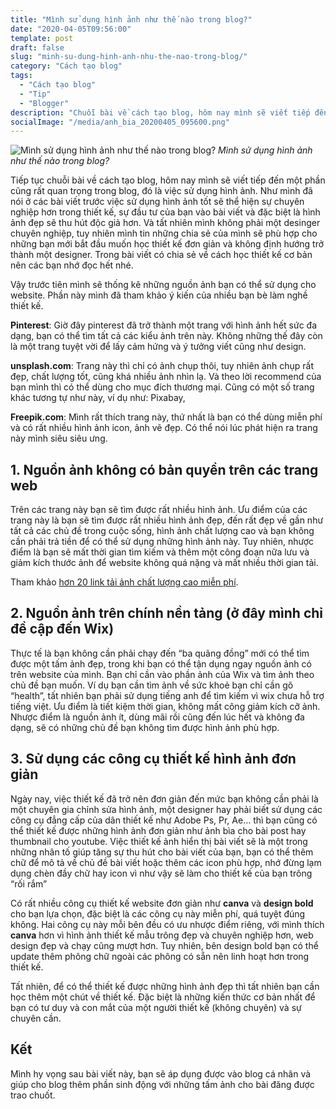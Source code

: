 ```yaml
---
title: "Mình sử dụng hình ảnh như thế nào trong blog?"
date: "2020-04-05T09:56:00"
template: post
draft: false
slug: "minh-su-dung-hinh-anh-nhu-the-nao-trong-blog/"
category: "Cách tạo blog"
tags:
  - "Cách tạo blog"
  - "Tip"
  - "Blogger"
description: "Chuỗi bài về cách tạo blog, hôm nay mình sẽ viết tiếp đến một phần cũng rất quan trọng trong blog, đó là việc sử dụng hình ảnh trong blog."
socialImage: "/media/anh_bia_20200405_095600.png"
---
```


![Mình sử dụng hình ảnh như thế nào trong blog?](/media/anh_bia_20200405_095600.jpg)
*Mình sử dụng hình ảnh như thế nào trong blog?*

Tiếp tục chuỗi bài về cách tạo blog, hôm nay mình sẽ viết tiếp đến một phần cũng rất quan trọng trong blog, đó là việc sử dụng hình ảnh. Như mình đã nói ở các bài viết trước việc sử dụng hình ảnh tốt sẽ thể hiện sự chuyên nghiệp hơn trong thiết kế, sự đầu tư của bạn vào bài viết và đặc biệt là hình ảnh đẹp sẽ thu hút độc giả hơn. Và tất nhiên mình không phải một desinger chuyên nghiệp, tuy nhiên mình tin những chia sẻ của mình sẽ phù hợp cho những bạn mới bắt đầu muốn học thiết kế đơn giản và không định hướng trở thành một designer. Trong bài viết có chia sẻ về cách học thiết kế cơ bản nên các bạn nhớ đọc hết nhé.

Vậy trước tiên mình sẽ thống kê những nguồn ảnh bạn có thể sử dụng cho website. Phần này mình đã tham khảo ý kiến của nhiều bạn bè làm nghề thiết kế.

**Pinterest**: Giờ đây pinterest đã trở thành một trang với hình ảnh hết sức đa dạng, bạn có thể tìm tất cả các kiểu ảnh trên này. Không những thế đây còn là một trang tuyệt vời để lấy cảm hứng và ý tưởng viết cũng như design.

**unsplash.com**: Trang này thì chỉ có ảnh chụp thôi, tuy nhiên ảnh chụp rất đẹp, chất lượng tốt, cũng khá nhiều ảnh nhìn lạ. Và theo lời recommend của bạn mình thì có thể dùng cho mục đích thương mại. Cũng có một số trang khác tương tự như này, ví dụ như: Pixabay, 

**Freepik.com**: Mình rất thích trang này, thứ nhất là bạn có thể dùng miễn phí và có rất nhiều hình ảnh icon, ảnh vẽ đẹp. Có thể nói lúc phát hiện ra trang này mình siêu siêu ưng.


## 1. Nguồn ảnh không có bản quyền trên các trang web

Trên các trang này bạn sẽ tìm được rất nhiều hình ảnh. Ưu điểm của các trang này là bạn sẽ tìm được rất nhiều hình ảnh đẹp, đến rất đẹp về gần như tất cả các chủ đề trong cuộc sống, hình ảnh chất lượng cao và bạn không cần phải trả tiền để có thể sử dụng những hình ảnh này. Tuy nhiên, nhược điểm là bạn sẽ mất thời gian tìm kiếm và thêm một công đoạn nữa lưu và giảm kích thước ảnh để website không quá nặng và mất nhiều thời gian tải.

Tham khảo [hơn 20 link tải ảnh chất lượng cao miễn phí](/posts/nguon-anh-chat-luong-cao-phuc-vu-quang-cao-blog).

## 2. Nguồn ảnh trên chính nền tảng (ở đây mình chỉ đề cập đến Wix)

Thực tế là bạn không cần phải chạy đến “ba quãng đồng” mới có thể tìm được một tấm ảnh đẹp, trong khi bạn có thể tận dụng ngay nguồn ảnh có trên website của mình. Bạn chỉ cần vào phần ảnh của Wix và tìm ảnh theo chủ đề bạn muốn. Ví dụ bạn cần tìm ảnh về sức khoẻ bạn chỉ cần gõ “health”, tất nhiên bạn phải sử dụng tiếng anh để tìm kiếm vì wix chưa hỗ trợ tiếng việt. Ưu điểm là tiết kiệm thời gian, không mất công giảm kích cỡ ảnh. Nhược điểm là nguồn ảnh ít, dùng mãi rồi cũng đến lúc hết và không đa dạng, sẽ có những chủ đề bạn không tìm được hình ảnh phù hợp.

## 3. Sử dụng các công cụ thiết kế hình ảnh đơn giản

Ngày nay, việc thiết kế đã trở nên đơn giản đến mức bạn không cần phải là một chuyên gia chỉnh sửa hình ảnh, một designer hay phải biết sử dụng các công cụ đẳng cấp của dân thiết kế như Adobe Ps, Pr, Ae… thì bạn cũng có thể thiết kế được những hình ảnh đơn giản như ảnh bìa cho bài post hay thumbnail cho youtube. Việc thiết kế ảnh hiển thị bài viết sẽ là một trong những nhân tố giúp tăng sự thu hút cho bài viết của bạn, bạn có thể thêm chữ để mô tả về chủ đề bài viết hoặc thêm các icon phù hợp, nhớ đừng lạm dụng chèn đầy chữ hay icon vì như vậy sẽ làm cho thiết kế của bạn trông “rối rắm”

Có rất nhiều công cụ thiết kế website đơn giản như **canva** và **design bold** cho bạn lựa chọn, đặc biệt là các công cụ này miễn phí, quá tuyệt đúng không. Hai công cụ này mỗi bên đều có ưu nhược điểm riêng, với mình thích **canva** hơn vì hình ảnh thiết kế mẫu trông đẹp và chuyên nghiệp hơn, web design đẹp và chạy cũng mượt hơn. Tuy nhiên, bên design bold bạn có thể update thêm phông chữ ngoài các phông có sẵn nên linh hoạt hơn trong thiết kế.

Tất nhiên, để có thể thiết kế được những hình ảnh đẹp thì tất nhiên bạn cần học thêm một chút về thiết kế. Đặc biệt là những kiến thức cơ bản nhất để bạn có tư duy và con mắt của một người thiết kế (không chuyên) và sự chuyên cần.


## Kết

Mình hy vọng sau bài viết này, bạn sẽ áp dụng được vào blog cá nhân và giúp cho blog thêm phần sinh động với những tấm ảnh cho bài đăng được trao chuốt.